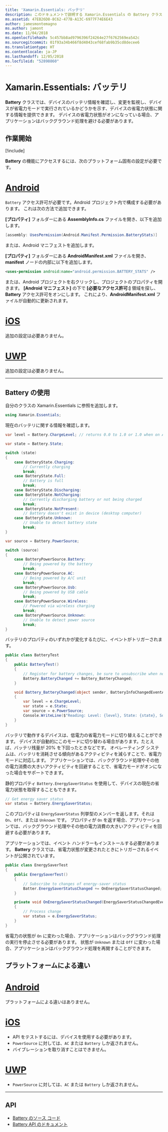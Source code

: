 ```yaml
---
title: 'Xamarin.Essentials: バッテリ'
description: このドキュメントで説明する Xamarin.Essentials の Battery クラスを使用すると、デバイスのバッテリに関する情報を確認し、変化を監視できます。
ms.assetid: 47EB26D8-8C62-477B-A13C-6977F74E6E43
author: jamesmontemagno
ms.author: jamont
ms.date: 11/04/2018
ms.openlocfilehash: 5c457bb8ad9796396f24264e27f6762569ea542c
ms.sourcegitcommit: 01f93a34b466f8d4043cef68fab9b35cd8decee6
ms.translationtype: HT
ms.contentlocale: ja-JP
ms.lasthandoff: 12/05/2018
ms.locfileid: "52898860"
---
```

# <a name="xamarinessentials-battery"></a>Xamarin.Essentials: バッテリ

**Battery** クラスでは、デバイスのバッテリ情報を確認し、変更を監視し、デバイスが省電力モードで実行されているかどうかを示す、デバイスの省電力状態に関する情報を提供できます。 デバイスの省電力状態がオンになっている場合、アプリケーションはバックグラウンド処理を避ける必要があります。

## <a name="get-started"></a>作業開始

[!include[](~/essentials/includes/get-started.md)]

**Battery** の機能にアクセスするには、次のプラットフォーム固有の設定が必要です。

# <a name="androidtabandroid"></a>[Android](#tab/android)

`Battery` アクセス許可が必要です。Android プロジェクト内で構成する必要があります。 これは次の方法で追加できます。

**[プロパティ]** フォルダーにある **AssemblyInfo.cs** ファイルを開き、以下を追加します。

```csharp
[assembly: UsesPermission(Android.Manifest.Permission.BatteryStats)]
```

または、Android マニフェストを追加します。

**[プロパティ]** フォルダーにある **AndroidManifest.xml** ファイルを開き、**manifest** ノードの内部に以下を追加します。

```xml
<uses-permission android:name="android.permission.BATTERY_STATS" />
```

または、Android プロジェクトを右クリックし、プロジェクトのプロパティを開きます。 **[Android マニフェスト]** の下で **[必要なアクセス許可:]** 領域を探し、**Battery** アクセス許可をオンにします。 これにより、**AndroidManifest.xml** ファイルが自動的に更新されます。

# <a name="iostabios"></a>[iOS](#tab/ios)

追加の設定は必要ありません。

# <a name="uwptabuwp"></a>[UWP](#tab/uwp)

追加の設定は必要ありません。

-----

## <a name="using-battery"></a>Battery の使用

自分のクラスの Xamarin.Essentials に参照を追加します。

```csharp
using Xamarin.Essentials;
```

現在のバッテリに関する情報を確認します。

```csharp
var level = Battery.ChargeLevel; // returns 0.0 to 1.0 or 1.0 when on AC or no battery.

var state = Battery.State;

switch (state)
{
    case BatteryState.Charging:
        // Currently charging
        break;
    case BatteryState.Full:
        // Battery is full
        break;
    case BatteryState.Discharging:
    case BatteryState.NotCharging:
        // Currently discharging battery or not being charged
        break;
    case BatteryState.NotPresent:
        // Battery doesn't exist in device (desktop computer)
    case BatteryState.Unknown:
        // Unable to detect battery state
        break;
}

var source = Battery.PowerSource;

switch (source)
{
    case BatteryPowerSource.Battery:
        // Being powered by the battery
        break;
    case BatteryPowerSource.AC:
        // Being powered by A/C unit
        break;
    case BatteryPowerSource.Usb:
        // Being powered by USB cable
        break;
    case BatteryPowerSource.Wireless:
        // Powered via wireless charging
        break;
    case BatteryPowerSource.Unknown:
        // Unable to detect power source
        break;
}
```

バッテリのプロパティのいずれかが変化するたびに、イベントがトリガーされます。

```csharp
public class BatteryTest
{
    public BatteryTest()
    {
        // Register for battery changes, be sure to unsubscribe when needed
        Battery.BatteryChanged += Battery_BatteryChanged;
    }

    void Battery_BatteryChanged(object sender, BatteryInfoChangedEventArgs   e)
    {
        var level = e.ChargeLevel;
        var state = e.State;
        var source = e.PowerSource;
        Console.WriteLine($"Reading: Level: {level}, State: {state}, Source: {source}");
    }
}
```

バッテリで動作するデバイスは、低電力の省電力モードに切り替えることができます。 デバイスが自動的にこのモードに切り替わる場合があります。たとえば、バッテリ残量が 20% を下回ったときなどです。 オペレーティング システムは、バッテリを消耗させる傾向があるアクティビティを減らすことで、省電力モードに対応します。 アプリケーションでは、バックグラウンド処理やその他の電力消費の大きいアクティビティを回避することで、省電力モードがオンになった場合をサポートできます。

静的プロパティ `Battery.EnergySaverStatus` を使用して、デバイスの現在の省電力状態を取得することもできます。

```csharp
// Get energy saver status
var status = Battery.EnergySaverStatus;
```

このプロパティは `EnergySaverStatus` 列挙型のメンバーを返します。それは `On`、`Off`、または `Unknown` です。 プロパティが `On` を返す場合、アプリケーションでは、バックグラウンド処理やその他の電力消費の大きいアクティビティを回避する必要があります。

アプリケーションでは、イベント ハンドラーもインストールする必要があります。 **Battery** クラスでは、省電力状態が変更されたときにトリガーされるイベントが公開されています。

```csharp
public class EnergySaverTest
{
    public EnergySaverTest()
    {
        // Subscribe to changes of energy-saver status
        Batter.EnergySaverStatusChanged += OnEnergySaverStatusChanged;
    }

    private void OnEnergySaverStatusChanged(EnergySaverStatusChangedEventArgs e)
    {
        // Process change
        var status = e.EnergySaverStatus;
    }
}
```

省電力の状態が `On` に変わった場合、アプリケーションはバックグラウンド処理の実行を停止させる必要があります。 状態が `Unknown` または `Off` に変わった場合、アプリケーションはバックグラウンド処理を再開することができます。


## <a name="platform-differences"></a>プラットフォームによる違い

# <a name="androidtabandroid"></a>[Android](#tab/android)

プラットフォームによる違いはありません。

# <a name="iostabios"></a>[iOS](#tab/ios)

* API をテストするには、デバイスを使用する必要があります。 
* `PowerSource` に対しては、`AC` または `Battery` しか返されません。
* バイブレーションを取り消すことはできません。

# <a name="uwptabuwp"></a>[UWP](#tab/uwp)

* `PowerSource` に対しては、`AC` または `Battery` しか返されません。

-----

## <a name="api"></a>API

- [Battery のソース コード](https://github.com/xamarin/Essentials/tree/master/Xamarin.Essentials/Battery)
- [Battery API のドキュメント](xref:Xamarin.Essentials.Battery)
